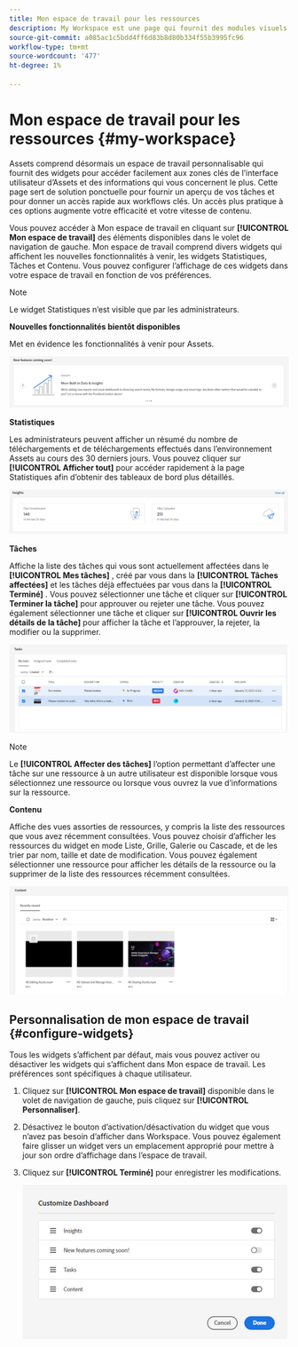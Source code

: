 ```yaml
---
title: Mon espace de travail pour les ressources
description: My Workspace est une page qui fournit des modules visuels personnalisables pour accéder facilement aux zones clés de l’interface utilisateur d’Assets et des informations les plus pertinentes pour l’utilisateur.
source-git-commit: a085ac1c5bdd4ff6d83b8d80b334f55b3995fc96
workflow-type: tm+mt
source-wordcount: '477'
ht-degree: 1%

---
```


# Mon espace de travail pour les ressources {#my-workspace}

Assets comprend désormais un espace de travail personnalisable qui fournit des widgets pour accéder facilement aux zones clés de l’interface utilisateur d’Assets et des informations qui vous concernent le plus. Cette page sert de solution ponctuelle pour fournir un aperçu de vos tâches et pour donner un accès rapide aux workflows clés. Un accès plus pratique à ces options augmente votre efficacité et votre vitesse de contenu.

Vous pouvez accéder à Mon espace de travail en cliquant sur **[!UICONTROL Mon espace de travail]** des éléments disponibles dans le volet de navigation de gauche. Mon espace de travail comprend divers widgets qui affichent les nouvelles fonctionnalités à venir, les widgets Statistiques, Tâches et Contenu. Vous pouvez configurer l’affichage de ces widgets dans votre espace de travail en fonction de vos préférences.

>[!NOTE]
>
>Le widget Statistiques n’est visible que par les administrateurs.

**Nouvelles fonctionnalités bientôt disponibles**

Met en évidence les fonctionnalités à venir pour Assets.

![Nouvelles fonctionnalités bientôt disponibles dans Workspace](assets/new-features.png)

**Statistiques**

Les administrateurs peuvent afficher un résumé du nombre de téléchargements et de téléchargements effectués dans l’environnement Assets au cours des 30 derniers jours. Vous pouvez cliquer sur **[!UICONTROL Afficher tout]** pour accéder rapidement à la page Statistiques afin d’obtenir des tableaux de bord plus détaillés.

![Statistiques dans Workspace](assets/insights.png)

**Tâches**

Affiche la liste des tâches qui vous sont actuellement affectées dans le **[!UICONTROL Mes tâches]** , créé par vous dans la **[!UICONTROL Tâches affectées]** et les tâches déjà effectuées par vous dans la **[!UICONTROL Terminé]** . Vous pouvez sélectionner une tâche et cliquer sur **[!UICONTROL Terminer la tâche]** pour approuver ou rejeter une tâche. Vous pouvez également sélectionner une tâche et cliquer sur **[!UICONTROL Ouvrir les détails de la tâche]** pour afficher la tâche et l’approuver, la rejeter, la modifier ou la supprimer.

![Tâches dans Workspace](assets/tasks-workspace.png)

>[!NOTE]
>
> Le **[!UICONTROL Affecter des tâches]** l’option permettant d’affecter une tâche sur une ressource à un autre utilisateur est disponible lorsque vous sélectionnez une ressource ou lorsque vous ouvrez la vue d’informations sur la ressource.

**Contenu**

Affiche des vues assorties de ressources, y compris la liste des ressources que vous avez récemment consultées. Vous pouvez choisir d’afficher les ressources du widget en mode Liste, Grille, Galerie ou Cascade, et de les trier par nom, taille et date de modification. Vous pouvez également sélectionner une ressource pour afficher les détails de la ressource ou la supprimer de la liste des ressources récemment consultées.

![Widget de contenu dans Workspace](assets/workspace-content.png)

## Personnalisation de mon espace de travail {#configure-widgets}

Tous les widgets s’affichent par défaut, mais vous pouvez activer ou désactiver les widgets qui s’affichent dans Mon espace de travail. Les préférences sont spécifiques à chaque utilisateur.

1. Cliquez sur **[!UICONTROL Mon espace de travail]** disponible dans le volet de navigation de gauche, puis cliquez sur **[!UICONTROL Personnaliser]**.

1. Désactivez le bouton d’activation/désactivation du widget que vous n’avez pas besoin d’afficher dans Workspace. Vous pouvez également faire glisser un widget vers un emplacement approprié pour mettre à jour son ordre d’affichage dans l’espace de travail.

1. Cliquez sur **[!UICONTROL Terminé]** pour enregistrer les modifications.

   ![Personnalisation des widgets dans Workspace](assets/customize-workspace.png)
